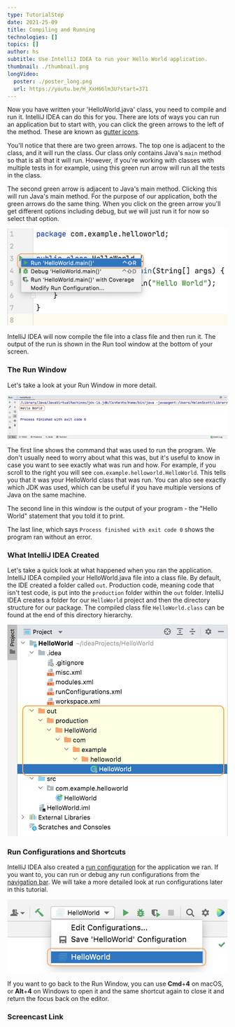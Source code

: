 ```yaml
---
type: TutorialStep
date: 2021-25-09
title: Compiling and Running
technologies: []
topics: []
author: hs
subtitle: Use IntelliJ IDEA to run your Hello World application.
thumbnail: ./thumbnail.png
longVideo:
  poster: ./poster_long.png
  url: https://youtu.be/H_XxH66lm3U?start=371
---
```



Now you have written your 'HelloWorld.java' class, you need to compile and run it. IntelliJ IDEA can do this for you. There are lots of ways you can run an application but to start with, you can click the green arrows to the left of the method. These are known as [gutter icons](https://www.jetbrains.com/help/idea/settings-gutter-icons.html). 

You'll notice that there are two green arrows. The top one is adjacent to the class, and it will run the class. Our class only contains Java's `main` method so that is all that it will run. However, if you're working with classes with multiple tests in for example, using this green run arrow will run all the tests in the class. 

The second green arrow is adjacent to Java's main method. Clicking this will run Java's main method. For the purpose of our application, both the green arrows do the same thing. When you click on the green arrow you'll get different options including debug, but we will just run it for now so select that option.

![Running the class from the gutter icons](running-class-arrows.png)

IntelliJ IDEA will now compile the file into a class file and then run it. The output of the run is shown in the Run tool window at the bottom of your screen. 

### The Run Window

Let's take a look at your Run Window in more detail.

![Run window](run-window.png)

The first line shows the command that was used to run the program. We don't usually need to worry about what this was, but it's useful to know in case you want to see exactly what was run and how. For example, if you scroll to the right you will see `com.example.helloworld.HelloWorld`. This tells you that it was your HelloWorld class that was run. You can also see exactly which JDK was used, which can be useful if you have multiple versions of Java on the same machine.

The second line in this window is the output of your program - the "Hello World" statement that you told it to print.

The last line, which says `Process finished with exit code 0` shows the program ran without an error. 

### What IntelliJ IDEA Created

Let's take a quick look at what happened when you ran the application. IntelliJ IDEA compiled your HelloWorld.java file into a class file. By default, the IDE created a folder called `out`. Production code, meaning code that isn't test code, is put into the `production` folder within the `out` folder. IntelliJ IDEA creates a folder for our `HelloWorld` project and then the directory structure for our package. The compiled class file `HelloWorld.class` can be found at the end of this directory hierarchy.

![Out folder directory structure](out-directory.png)

### Run Configurations and Shortcuts

IntelliJ IDEA also created a [run configuration](https://www.jetbrains.com/help/idea/run-debug-configuration.html) for the application we ran. If you want to, you can run or debug any run configurations from the [navigation bar](https://www.jetbrains.com/help/idea/guided-tour-around-the-user-interface.html#navigation-bar). We will take a more detailed look at run configurations later in this tutorial.

![Run configuration in the navigation bar](run-config-nav-bar.png)

If you want to go back to the Run Window, you can use **Cmd**+**4** on macOS, or **Alt**+**4**  on Windows to open it and the same shortcut again to close it and return the focus back on the editor. 


### Screencast Link